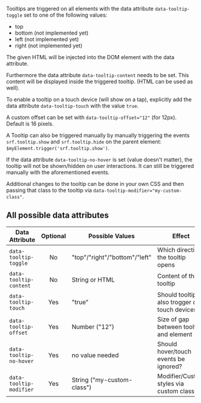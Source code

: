 Tooltips are triggered on all elements with the data attribute `data-tooltip-toggle` set to one of the following values:

 - top
 - bottom (not implemented yet)
 - left (not implemented yet)
 - right (not implemented yet)


The given HTML will be injected into the DOM element with the data attribute.
 
Furthermore the data attribute `data-tooltip-content` needs to be set. This content will be displayed inside the
triggered tooltip. (HTML can be used as well).

To enable a tooltip on a touch device (will show on a tap), explicitly add the data attribute `data-tooltip-touch` with
the value `true`.

A custom offset can be set with `data-tooltip-offset="12"` (for 12px). Default is 16 pixels.

A Tooltip can also be triggered manually by manually triggering the events `srf.tooltip.show` and `srf.tooltip.hide` on the parent element: `$myElement.trigger('srf.tooltip.show')`.

If the data attribute `data-tooltip-no-hover` is set (value doesn't matter), the tooltip will not be shown/hidden on user interactions. It can still be triggered manually with the aforementioned events.

Additional changes to the tooltip can be done in your own CSS and then passing that class to the tooltip via `data-tooltip-modifier="my-custom-class"`.


## All possible data attributes
| Data Attribute        | Optional | Possible Values               | Effect                                        |
| --------------------- |:--------:| ----------------------------- | --------------------------------------------- |
|`data-tooltip-toggle`  | No       | "top"/"right"/"bottom"/"left" | Which direction the tooltip opens             |
|`data-tooltip-content` | No       | String or HTML                | Content of the tooltip                        |
|`data-tooltip-touch`   | Yes      | "true"                        | Should tooltip also trogger on touch devices? |
|`data-tooltip-offset`  | Yes      | Number ("12")                 | Size of gap between tooltip and element       |
|`data-tooltip-no-hover`| Yes      | no value needed               | Should hover/touch events be ignored?         |
|`data-tooltip-modifier`| Yes      | String ("my-custom-class")    | Modifier/Custom styles via custom class       |
